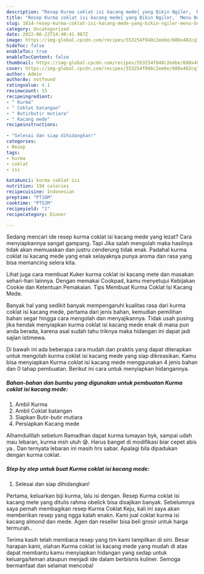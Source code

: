 ```yaml
---
description: "Resep Kurma coklat isi kacang mede{ yang Bikin Ngiler,  Menu Buat lebaran"
title: "Resep Kurma coklat isi kacang mede{ yang Bikin Ngiler,  Menu Buat lebaran"
slug: 1614-resep-kurma-coklat-isi-kacang-mede-yang-bikin-ngiler-menu-buat-lebaran
category: Uncategorized
date: 2022-06-22T14:40:41.987Z
image: https://img-global.cpcdn.com/recipes/553254f048c2eebe/680x482cq70/kurma-coklat-isi-kacang-mede-foto-resep-utama.jpg
hideToc: false
enableToc: true
enableTocContent: false
thumbnail: https://img-global.cpcdn.com/recipes/553254f048c2eebe/680x482cq70/kurma-coklat-isi-kacang-mede-foto-resep-utama.jpg
cover: https://img-global.cpcdn.com/recipes/553254f048c2eebe/680x482cq70/kurma-coklat-isi-kacang-mede-foto-resep-utama.jpg
author: Admin
authorAv: notfound
ratingvalue: 4.1
reviewcount: 15
recipeingredient:
- " Kurma"
- " Coklat batangan"
- " Butirbutir mutiara"
- " Kacang mede"
recipeinstructions:

- "Selesai dan siap dihidangkan!"
categories:
- Resep
tags:
- kurma
- coklat
- isi

katakunci: kurma coklat isi 
nutrition: 194 calories
recipecuisine: Indonesian
preptime: "PT16M"
cooktime: "PT52M"
recipeyield: "1"
recipecategory: Dinner

---
```



Sedang mencari ide resep kurma coklat isi kacang mede yang lezat? Cara menyiapkannya sangat gampang. Tapi Jika salah mengolah maka hasilnya tidak akan memuaskan dan justru cenderung tidak enak. Padahal kurma coklat isi kacang mede yang enak selayaknya punya aroma dan rasa yang bisa memancing selera kita.


Lihat juga cara membuat Kuker kurma coklat isi kacang mete dan masakan sehari-hari lainnya. Dengan memakai Cookpad, kamu menyetujui Kebijakan Cookie dan Ketentuan Pemakaian. Tips Membuat Kurma Coklat Isi Kacang Mede.

Banyak hal yang sedikit banyak mempengaruhi kualitas rasa dari kurma coklat isi kacang mede, pertama dari jenis bahan, kemudian pemilihan bahan segar hingga cara mengolah dan menyajikannya. Tidak usah pusing jika hendak menyiapkan kurma coklat isi kacang mede enak di mana pun anda berada, karena asal sudah tahu triknya maka hidangan ini dapat jadi sajian istimewa.


Di bawah ini ada beberapa cara mudah dan praktis yang dapat diterapkan untuk mengolah kurma coklat isi kacang mede yang siap dikreasikan. Kamu bisa menyiapkan Kurma coklat isi kacang mede menggunakan 4 jenis bahan dan 0 tahap pembuatan. Berikut ini cara untuk menyiapkan hidangannya.

<!--inarticleads1-->

##### Bahan-bahan dan bumbu yang digunakan untuk pembuatan Kurma coklat isi kacang mede:

1. Ambil  Kurma
1. Ambil  Coklat batangan
1. Siapkan  Butir-butir mutiara
1. Persiapkan  Kacang mede


Alhamdulillah sebelum Ramadhan dapat kurma lumayan byk, sampai udah mau lebaran, kurma msh utuh 😪. Harus banget di modifikasi biar cepet abis ya.. Dan ternyata lebaran ini masih hrs sabar. Apalagi bila dipadukan dengan kurma coklat. 

<!--inarticleads2-->

##### Step by step untuk buat Kurma coklat isi kacang mede:


1. Selesai dan siap dihidangkan!

Pertama, keluarkan biji kurma, lalu isi dengan. Resep Kurma coklat isi kacang mete yang ditulis rahma obelick bisa disajikan banyak. Sebelumnya saya pernah membagikan resep Kurma Coklat Keju, kali ini saya akan memberikan resep yang ngga kalah enakn. Kami jual coklat kurma isi kacang almond dan mede. Agen dan reseller bisa beli grosir untuk harga termurah.. 

Terima kasih telah membaca resep yang tim kami tampilkan di sini. Besar harapan kami, olahan Kurma coklat isi kacang mede yang mudah di atas dapat membantu kamu menyiapkan hidangan yang sedap untuk keluarga/teman ataupun menjadi ide dalam berbisnis kuliner. Semoga bermanfaat dan selamat mencoba!
